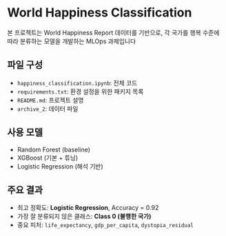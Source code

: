 # World Happiness Classification

본 프로젝트는 World Happiness Report 데이터를 기반으로, 각 국가를 행복 수준에 따라 분류하는 모델을 개발하는 MLOps 과제입니다

## 파일 구성
- `happiness_classification.ipynb`: 전체 코드
- `requirements.txt`: 환경 설정을 위한 패키지 목록
- `README.md`: 프로젝트 설명
- `archive_2`: 데이터 파일

## 사용 모델
- Random Forest (baseline)
- XGBoost (기본 + 튜닝)
- Logistic Regression (해석 기반)

## 주요 결과
- 최고 정확도: **Logistic Regression**, Accuracy = 0.92
- 가장 잘 분류되지 않은 클래스: **Class 0 (불행한 국가)**
- 중요 피처: `life_expectancy`, `gdp_per_capita`, `dystopia_residual`
